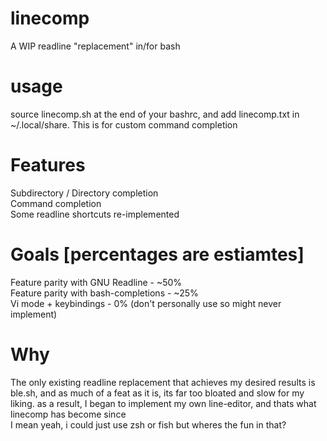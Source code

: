 # linecomp
A WIP readline "replacement" in/for bash  

# usage
source linecomp.sh at the end of your bashrc, and add linecomp.txt in ~/.local/share. This is for custom command completion  

# Features
Subdirectory / Directory completion  
Command completion  
Some readline shortcuts re-implemented  

# Goals [percentages are estiamtes]
Feature parity with GNU Readline - ~50%  
Feature parity with bash-completions - ~25%  
Vi mode + keybindings - 0%  (don't personally use so might never implement)

# Why
The only existing readline replacement that achieves my desired results is ble.sh, and as much of a feat as it is, its far too bloated and slow for my liking. as a result, I began to implement my own line-editor, and thats what linecomp has become since  
I mean yeah, i could just use zsh or fish but wheres the fun in that?
